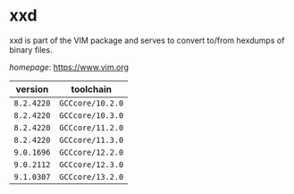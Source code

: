 # xxd

xxd is part of the VIM package and serves to convert to/from hexdumps of binary files.

*homepage*: <https://www.vim.org>

version | toolchain
--------|----------
``8.2.4220`` | ``GCCcore/10.2.0``
``8.2.4220`` | ``GCCcore/10.3.0``
``8.2.4220`` | ``GCCcore/11.2.0``
``8.2.4220`` | ``GCCcore/11.3.0``
``9.0.1696`` | ``GCCcore/12.2.0``
``9.0.2112`` | ``GCCcore/12.3.0``
``9.1.0307`` | ``GCCcore/13.2.0``
